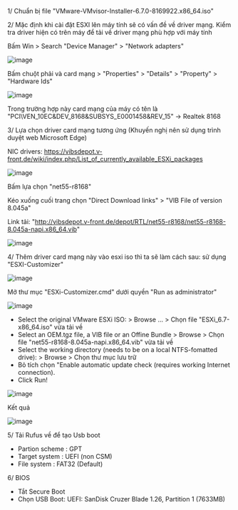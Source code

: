 1/ Chuẩn bị file "VMware-VMvisor-Installer-6.7.0-8169922.x86_64.iso"

2/  Mặc định khi cài đặt ESXI lên máy tính sẽ có vấn đề về driver mạng. Kiểm tra driver hiện có trên máy để tải về driver mạng phù hợp với máy tính

Bấm Win > Search "Device Manager" > "Network adapters" 

![image](https://github.com/user-attachments/assets/8b94e10e-1740-47f6-964b-c8f5a2349f8c)

Bấm chuột phải và card mạng > "Properties" > "Details" > "Property" > "Hardware Ids" 

![image](https://github.com/user-attachments/assets/dc6846c3-9ff8-41ac-ac23-d3eab3493456)

Trong trường hợp này card mạng của máy có tên là "PCI\VEN_10EC&DEV_8168&SUBSYS_E0001458&REV_15" -> Realtek 8168

3/ Lựa chọn driver card mạng tương ứng (Khuyến nghị nên sử dụng trình duyệt web Microsoft Edge)

NIC drivers: https://vibsdepot.v-front.de/wiki/index.php/List_of_currently_available_ESXi_packages

![image](https://github.com/user-attachments/assets/6be0a06d-9eb7-4a7b-9a1e-84f936a51cb1)

Bấm lựa chọn "net55-r8168"

Kéo xuống cuối trang chọn "Direct Download links" > "VIB File of version 8.045a" 

Link tải: "http://vibsdepot.v-front.de/depot/RTL/net55-r8168/net55-r8168-8.045a-napi.x86_64.vib"

![image](https://github.com/user-attachments/assets/14645c62-f854-44ba-ae63-6426828029b5)

4/ Thêm driver card mạng này vào esxi iso thì ta sẽ làm cách sau: sử dụng "ESXI-Customizer"

![image](https://github.com/user-attachments/assets/33512be1-bdca-486e-b0c5-c5febada2a68)

Mở thư mục "ESXi-Customizer.cmd" dưới quyền "Run as administrator"

![image](https://github.com/user-attachments/assets/5dd9e303-0687-4380-9788-fa403358b260)

- Select the original VMware ESXi ISO: > Browse ... > Chọn file "ESXi_6.7-x86_64.iso" vừa tải về
- Select an OEM.tgz file, a VIB file or an Offine Bundle > Browse > Chọn file "net55-r8168-8.045a-napi.x86_64.vib" vừa tải về
- Select the working directory (needs to be on a local NTFS-fomatted drive): > Browse > Chọn thư mục lưu trữ
- Bỏ tích chọn "Enable automatic update check (requires working Internet connection).
- Click Run!

![image](https://github.com/user-attachments/assets/8f94e559-9b05-481d-93f7-26cfac06d29e)

Kết quả

![image](https://github.com/user-attachments/assets/2ece7191-5fa9-412f-946d-75d2f92d14c0)

5/ Tải Rufus về để tạo Usb boot

- Partion scheme : GPT
- Target system : UEFI (non CSM)
- File system : FAT32 (Default)

6/ BIOS 

- Tắt Secure Boot
- Chọn USB Boot: UEFI: SanDisk Cruzer Blade 1.26, Partition 1 (7633MB)



